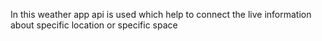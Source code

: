 In this weather app api is used which help to connect the live information about specific location or specific space
